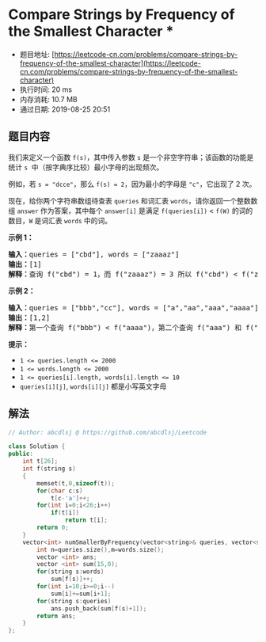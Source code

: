 # Compare Strings by Frequency of the Smallest Character *
- 题目地址: [https://leetcode-cn.com/problems/compare-strings-by-frequency-of-the-smallest-character](https://leetcode-cn.com/problems/compare-strings-by-frequency-of-the-smallest-character)
- 执行时间: 20 ms 
- 内存消耗: 10.7 MB
- 通过日期: 2019-08-25 20:51

## 题目内容
<p>我们来定义一个函数 <code>f(s)</code>，其中传入参数 <code>s</code> 是一个非空字符串；该函数的功能是统计 <code>s</code>  中（按字典序比较）最小字母的出现频次。</p>

<p>例如，若 <code>s = "dcce"</code>，那么 <code>f(s) = 2</code>，因为最小的字母是 <code>"c"</code>，它出现了 2 次。</p>

<p>现在，给你两个字符串数组待查表 <code>queries</code> 和词汇表 <code>words</code>，请你返回一个整数数组 <code>answer</code> 作为答案，其中每个 <code>answer[i]</code> 是满足 <code>f(queries[i])</code> < <code>f(W)</code> 的词的数目，<code>W</code> 是词汇表 <code>words</code> 中的词。</p>



<p><strong>示例 1：</strong></p>

<pre><strong>输入：</strong>queries = ["cbd"], words = ["zaaaz"]
<strong>输出：</strong>[1]
<strong>解释：</strong>查询 f("cbd") = 1，而 f("zaaaz") = 3 所以 f("cbd") < f("zaaaz")。
</pre>

<p><strong>示例 2：</strong></p>

<pre><strong>输入：</strong>queries = ["bbb","cc"], words = ["a","aa","aaa","aaaa"]
<strong>输出：</strong>[1,2]
<strong>解释：</strong>第一个查询 f("bbb") < f("aaaa")，第二个查询 f("aaa") 和 f("aaaa") 都 > f("cc")。
</pre>



<p><strong>提示：</strong></p>

<ul>
	<li><code>1 <= queries.length <= 2000</code></li>
	<li><code>1 <= words.length <= 2000</code></li>
	<li><code>1 <= queries[i].length, words[i].length <= 10</code></li>
	<li><code>queries[i][j]</code>, <code>words[i][j]</code> 都是小写英文字母</li>
</ul>


## 解法
```cpp
// Author: abcdlsj @ https://github.com/abcdlsj/Leetcode

class Solution {
public:
    int t[26];
    int f(string s)
    {
        memset(t,0,sizeof(t));
        for(char c:s)
            t[c-'a']++;
        for(int i=0;i<26;i++)
            if(t[i]) 
                return t[i];
        return 0;
    }
    vector<int> numSmallerByFrequency(vector<string>& queries, vector<string>& words) {
        int n=queries.size(),m=words.size();
        vector <int> ans;
        vector <int> sum(15,0);
        for(string s:words)
            sum[f(s)]++;
        for(int i=10;i>=0;i--)
            sum[i]+=sum[i+1];
        for(string s:queries)
            ans.push_back(sum[f(s)+1]);
        return ans;
    }
};

```